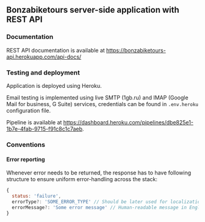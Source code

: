 ## Bonzabiketours server-side application with REST API

### Documentation

REST API documentation is available at https://bonzabiketours-api.herokuapp.com/api-docs/

### Testing and deployment

Application is deployed using Heroku.

Email testing is implemented using live SMTP (1gb.ru) and IMAP (Google Mail for business, G Suite) services, credentials can be found in `.env.heroku` configuration file.

Pipeline is available at https://dashboard.heroku.com/pipelines/dbe825e1-1b7e-4fab-9715-f91c8c1c7aeb.

### Conventions

#### Error reporting 

Whenever error needs to be returned, the response has to have following structure to ensure uniform error-handling across the stack:

```javascript
{
  status: 'failure',
  errorType?: 'SOME_ERROR_TYPE' // Should be later used for localization purposes
  errorMessage?: 'Some error message' // Human-readable message in English for developers
}
```
